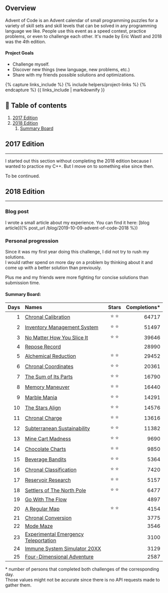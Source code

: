 <!---
Gregoire Boiron <gregoire.boiron@gmail.com>
Copyright (c) 2018 Gregoire Boiron  All Rights Reserved.
--->

Overview
--------------------
Advent of Code is an Advent calendar of small programming puzzles for a variety of skill sets and skill levels that can be solved in any programming language we like. 
People use this event as a speed contest, practice problems, or even to challenge each other. It's made by Eric Wastl and 2018 was the 4th edition.

#### Project Goals
* Challenge myself.
* Discover new things (new language, new problems, etc.)
* Share with my friends possible solutions and optimizations.

{% capture links_include %}
{% include helpers/project-links %}
{% endcapture %}
{{ links_include | markdownify }}

:memo: Table of contents
---------------------------------
1. [2017 Edition](#2017)
2. [2018 Edition](#2018)
    1. [Summary Board](#2018-board)

<a name="2017"></a> 2017 Edition
---------------------------------
---------------------------------
I started out this section without completing the 2018 edition because I wanted to practice my C++.
But I move on to something else since then.

To be continued.

<a name="2018"></a> 2018 Edition
---------------------------------
---------------------------------
### Blog post
I wrote a small article about my experience. You can find it here: [blog article]({% post_url /blog/2019-10-09-advent-of-code-2018 %})

### Personal progression
Since it was my first year doing this challenge, I did not try to rush my solutions.   
I would rather spend on more day on a problem by thinking about it and come up with a better solution than previously.
   
Plus me and my friends were more fighting for concise solutions than submission time. 

#### <a name="2018-board"></a> Summary Board:

| Days  |      Names      |  Stars |  Completions* |
|------:|:-------------|:------:|------:|
|   1   | [Chronal Calibration](https://adventofcode.com/2018/day/1) | :star: :star: | 64717 |
|   2   | [Inventory Management System](https://adventofcode.com/2018/day/2) | :star: :star: | 51497 |
|   3   | [No Matter How You Slice It](https://adventofcode.com/2018/day/3) | :star: :star: | 39646 |
|   4   | [Repose Record](https://adventofcode.com/2018/day/4) |               | 28990 |
|   5   | [Alchemical Reduction]((https://adventofcode.com/2018/day/5)) | :star: :star: | 29452 |
|   6   | [Chronal Coordinates]((https://adventofcode.com/2018/day/6)) | :star: :star: | 20361 |
|   7   | [The Sum of Its Parts]((https://adventofcode.com/2018/day/7)) | :star: :star: | 16790 |
|   8   | [Memory Maneuver]((https://adventofcode.com/2018/day/8)) | :star: :star: | 16440 |
|   9   | [Marble Mania]((https://adventofcode.com/2018/day/9)) | :star: :star: | 14291 |
|  10   | [The Stars Align](https://adventofcode.com/2018/day/10) | :star: :star: | 14576 |
|  11   | [Chronal Charge](https://adventofcode.com/2018/day/11) | :star: :star: | 13616 |
|  12   | [Subterranean Sustainability](https://adventofcode.com/2018/day/12) | :star: :star: | 11382 |
|  13   | [Mine Cart Madness](https://adventofcode.com/2018/day/13) | :star: :star: | 9690 |
|  14   | [Chocolate Charts](https://adventofcode.com/2018/day/14) | :star: :star: | 9850 |
|  15   | [Beverage Bandits](https://adventofcode.com/2018/day/15) | :star: :star: | 5364 |
|  16   | [Chronal Classification](https://adventofcode.com/2018/day/16) | :star: :star: | 7420 |
|  17   | [Reservoir Research]((https://adventofcode.com/2018/day/17)) | :star: :star: | 5157 |
|  18   | [Settlers of The North Pole](https://adventofcode.com/2018/day/18) | :star: :star: | 6477 |
|  19   | [Go With The Flow](https://adventofcode.com/2018/day/19) |               | 4897 |
|  20   | [A Regular Map](https://adventofcode.com/2018/day/20) | :star: :star: | 4154 |
|  21   | [Chronal Conversion](https://adventofcode.com/2018/day/21) |               | 3775 |
|  22   | [Mode Maze](https://adventofcode.com/2018/day/22) |               | 3546 |
|  23   | [Experimental Emergency Teleportation](https://adventofcode.com/2018/day/23) |               | 3100 |
|  24   | [Immune System Simulator 20XX](https://adventofcode.com/2018/day/24) |               | 3129 |
|  25   | [Four-Dimensional Adventure](https://adventofcode.com/2018/day/25) |               | 2587 |

\* number of persons that completed both challenges of the corresponding day.   
Those values might not be accurate since there is no API requests made to gather them.